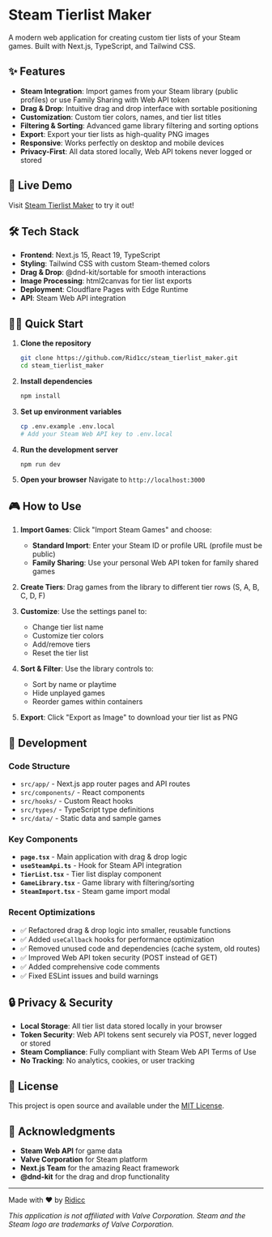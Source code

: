 # Steam Tierlist Maker

A modern web application for creating custom tier lists of your Steam games. Built with Next.js, TypeScript, and Tailwind CSS.

## ✨ Features

- **Steam Integration**: Import games from your Steam library (public profiles) or use Family Sharing with Web API token
- **Drag & Drop**: Intuitive drag and drop interface with sortable positioning
- **Customization**: Custom tier colors, names, and tier list titles
- **Filtering & Sorting**: Advanced game library filtering and sorting options
- **Export**: Export your tier lists as high-quality PNG images
- **Responsive**: Works perfectly on desktop and mobile devices
- **Privacy-First**: All data stored locally, Web API tokens never logged or stored

## 🚀 Live Demo

Visit [Steam Tierlist Maker](https://steam-tierlist-maker.pages.dev) to try it out!

## 🛠️ Tech Stack

- **Frontend**: Next.js 15, React 19, TypeScript
- **Styling**: Tailwind CSS with custom Steam-themed colors
- **Drag & Drop**: @dnd-kit/sortable for smooth interactions
- **Image Processing**: html2canvas for tier list exports
- **Deployment**: Cloudflare Pages with Edge Runtime
- **API**: Steam Web API integration

## 🏃‍♂️ Quick Start

1. **Clone the repository**
   ```bash
   git clone https://github.com/Rid1cc/steam_tierlist_maker.git
   cd steam_tierlist_maker
   ```

2. **Install dependencies**
   ```bash
   npm install
   ```

3. **Set up environment variables**
   ```bash
   cp .env.example .env.local
   # Add your Steam Web API key to .env.local
   ```

4. **Run the development server**
   ```bash
   npm run dev
   ```

5. **Open your browser**
   Navigate to `http://localhost:3000`

## 🎮 How to Use

1. **Import Games**: Click "Import Steam Games" and choose:
   - **Standard Import**: Enter your Steam ID or profile URL (profile must be public)
   - **Family Sharing**: Use your personal Web API token for family shared games

2. **Create Tiers**: Drag games from the library to different tier rows (S, A, B, C, D, F)

3. **Customize**: Use the settings panel to:
   - Change tier list name
   - Customize tier colors
   - Add/remove tiers
   - Reset the tier list

4. **Sort & Filter**: Use the library controls to:
   - Sort by name or playtime
   - Hide unplayed games
   - Reorder games within containers

5. **Export**: Click "Export as Image" to download your tier list as PNG

## 🔧 Development

### Code Structure

- `src/app/` - Next.js app router pages and API routes
- `src/components/` - React components
- `src/hooks/` - Custom React hooks
- `src/types/` - TypeScript type definitions
- `src/data/` - Static data and sample games

### Key Components

- **`page.tsx`** - Main application with drag & drop logic
- **`useSteamApi.ts`** - Hook for Steam API integration
- **`TierList.tsx`** - Tier list display component
- **`GameLibrary.tsx`** - Game library with filtering/sorting
- **`SteamImport.tsx`** - Steam game import modal

### Recent Optimizations

- ✅ Refactored drag & drop logic into smaller, reusable functions
- ✅ Added `useCallback` hooks for performance optimization
- ✅ Removed unused code and dependencies (cache system, old routes)
- ✅ Improved Web API token security (POST instead of GET)
- ✅ Added comprehensive code comments
- ✅ Fixed ESLint issues and build warnings

## 🔒 Privacy & Security

- **Local Storage**: All tier list data stored locally in your browser
- **Token Security**: Web API tokens sent securely via POST, never logged or stored
- **Steam Compliance**: Fully compliant with Steam Web API Terms of Use
- **No Tracking**: No analytics, cookies, or user tracking

## 📝 License

This project is open source and available under the [MIT License](LICENSE).

## 🙏 Acknowledgments

- **Steam Web API** for game data
- **Valve Corporation** for Steam platform
- **Next.js Team** for the amazing React framework
- **@dnd-kit** for the drag and drop functionality

---

Made with ❤️ by [Ridicc](https://github.com/Rid1cc)

*This application is not affiliated with Valve Corporation. Steam and the Steam logo are trademarks of Valve Corporation.*